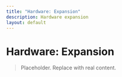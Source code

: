 ```yaml
---
title: "Hardware: Expansion"
description: Hardware expansion
layout: default
---
```


# Hardware: Expansion

> Placeholder. Replace with real content.
